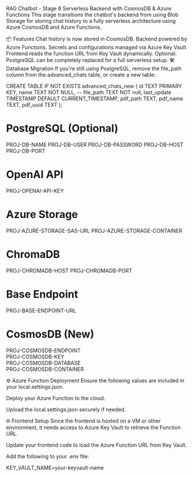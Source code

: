 RAG Chatbot - Stage 8
Serverless Backend with CosmosDB & Azure Functions
This stage transitions the chatbot's backend from using Blob Storage for storing chat history to a fully serverless architecture using Azure CosmosDB and Azure Functions.

📦 Features
Chat history is now stored in CosmosDB.
Backend powered by Azure Functions.
Secrets and configurations managed via Azure Key Vault.
Frontend reads the function URL from Key Vault dynamically.
Optional: PostgreSQL can be completely replaced for a full serverless setup.
🛠 Database Migration
If you're still using PostgreSQL, remove the file_path column from the advanced_chats table, or create a new table:

CREATE TABLE IF NOT EXISTS advanced_chats_new (
    id TEXT PRIMARY KEY,
    name TEXT NOT NULL,
    -- file_path TEXT NOT null,
    last_update TIMESTAMP DEFAULT CURRENT_TIMESTAMP,
    pdf_path TEXT,
    pdf_name TEXT,
    pdf_uuid TEXT
);

# PostgreSQL (Optional)
PROJ-DB-NAME
PROJ-DB-USER
PROJ-DB-PASSWORD
PROJ-DB-HOST
PROJ-DB-PORT

# OpenAI API
PROJ-OPENAI-API-KEY

# Azure Storage
PROJ-AZURE-STORAGE-SAS-URL
PROJ-AZURE-STORAGE-CONTAINER

# ChromaDB
PROJ-CHROMADB-HOST
PROJ-CHROMADB-PORT

# Base Endpoint
PROJ-BASE-ENDPOINT-URL

# CosmosDB (New)
PROJ-COSMOSDB-ENDPOINT  
PROJ-COSMOSDB-KEY  
PROJ-COSMOSDB-DATABASE  
PROJ-COSMOSDB-CONTAINER  

⚙️ Azure Function Deployment
Ensure the following values are included in your local.settings.json.

Deploy your Azure Function to the cloud.

Upload the local.settings.json securely if needed.

🌐 Frontend Setup
Since the frontend is hosted on a VM or other environment, it needs access to Azure Key Vault to retrieve the Function URL.

Update your frontend code to load the Azure Function URL from Key Vault.

Add the following to your .env file:

KEY_VAULT_NAME=your-keyvault-name
